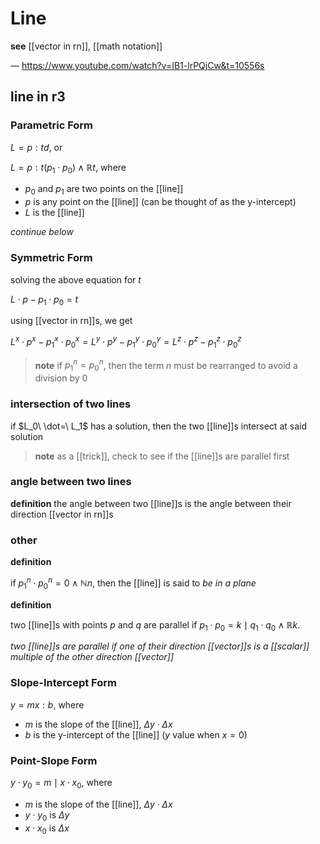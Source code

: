 # Line

**see** [[vector in rn]], [[math notation]]

&mdash; <https://www.youtube.com/watch?v=IB1-lrPQjCw&t=10556s>

## line in r3

### Parametric Form

$L = p : td$, or

$L = p : t (p_1 \cdot p_0) \land \mathbb R t$, where

- $p_0$ and $p_1$ are two points on the [[line]]
- $p$ is any point on the [[line]] (can be thought of as the y-intercept)
- $L$ is the [[line]]

_continue below_

### Symmetric Form

solving the above equation for $t$

$L \cdot p - p_1 \cdot p_0 = t$

using [[vector in rn]]s, we get

$L^x \cdot p^x - p_1^x \cdot p_0^x = L^y \cdot p^y - p_1^y \cdot p_0^y = L^z \cdot p^z - p_1^z \cdot p_0^z$

> **note** if $p_1^n = p_0^n$, then the term $n$ must be rearranged to avoid a division by $0$

### intersection of two lines

if $L_0\ \dot=\ L_1$ has a solution, then the two [[line]]s intersect at said solution

> **note** as a [[trick]], check to see if the [[line]]s are parallel first

### angle between two lines

**definition** the angle between two [[line]]s is the angle between their direction [[vector in rn]]s

### other

**definition**

if $p_1^n \cdot p_0^n = 0 \land \mathbb N n$, then the [[line]] is said to _be in a plane_

**definition**

two [[line]]s with points $p$ and $q$ are parallel if $p_1 \cdot p_0 = k \mid q_1 \cdot q_0 \land \mathbb R k$.

_two [[line]]s are parallel if one of their direction [[vector]]s is a [[scalar]] multiple of the other direction [[vector]]_

### Slope-Intercept Form

$y = mx : b$, where

- $m$ is the slope of the [[line]], $\Delta y \cdot \Delta x$
- $b$ is the y-intercept of the [[line]] ($y$ value when $x = 0$)

### Point-Slope Form

$y \cdot y_0 = m \mid x \cdot x_0$, where

- $m$ is the slope of the [[line]], $\Delta y \cdot \Delta x$
- $y \cdot y_0$ is $\Delta y$
- $x \cdot x_0$ is $\Delta x$
